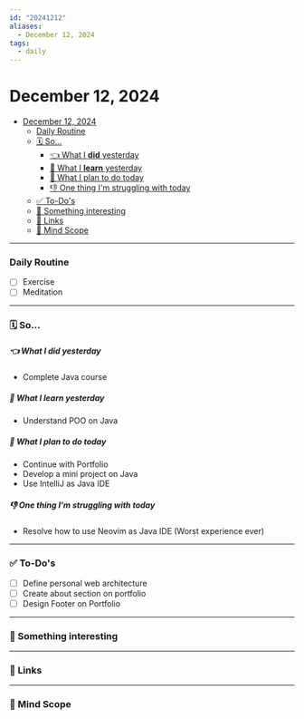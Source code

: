 ```yaml
---
id: "20241212"
aliases:
  - December 12, 2024
tags:
  - daily
---
```


# December 12, 2024

<!--toc:start-->
- [December 12, 2024](#december-12-2024)
    - [Daily Routine](#daily-routine)
    - [🗓️ So...](#🗓️-so)
        - [👈 What I **did** yesterday](#👈-what-i-did-yesterday)
        - [🏫 What I **learn** yesterday](#🏫-what-i-learn-yesterday)
        - [🚀 What I plan to do today](#🚀-what-i-plan-to-do-today)
        - [👎 One thing I'm struggling with today](#👎-one-thing-im-struggling-with-today)
    - [✅ To-Do's](#to-dos)
    - [📖 Something interesting](#📖-something-interesting)
    - [🔗 Links](#🔗-links)
    - [🧠 Mind Scope](#🧠-mind-scope)
<!--toc:end-->

--- 
### Daily Routine
- [ ] Exercise
- [ ] Meditation

---
### 🗓️ So...

##### 👈 What I **did** yesterday
- Complete Java course 

##### 🏫 What I **learn** yesterday
- Understand POO on Java

##### 🚀 What I plan to do today 
- Continue with Portfolio
- Develop a mini project on Java
- Use IntelliJ as Java IDE 

##### 👎 One thing I'm struggling with today
- Resolve how to use Neovim as Java IDE (Worst experience ever)

--- 
### ✅ To-Do's
- [ ] Define personal web architecture
- [ ] Create about section on portfolio
- [ ] Design Footer on Portfolio

---
### 📖 Something interesting

---
### 🔗 Links

---
### 🧠 Mind Scope

